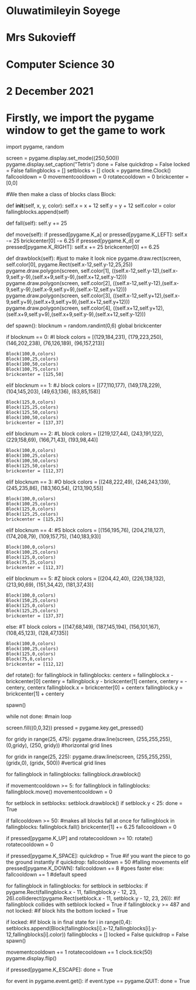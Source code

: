 # Oluwatimileyin Soyege
# Mrs Sukovieff
# Computer Science 30
# 2 December 2021





# Firstly, we import the pygame window to get the game to work
import pygame, random

screen = pygame.display.set_mode((250,500))
pygame.display.set_caption("Tetris")
done = False
quickdrop = False
locked = False
fallingblocks = []
setblocks = []
clock = pygame.time.Clock()
fallcooldown = 0
movementcooldown = 0
rotatecooldown = 0
brickcenter = [0,0]


#We then make a class of blocks
class Block:
  
  def __init__(self, x, y, color):
    self.x = x + 12
    self.y = y + 12
    self.color = color
    fallingblocks.append(self)

  def fall(self):
    self.y += 25
  
  def move(self):
    if pressed[pygame.K_a] or pressed[pygame.K_LEFT]: 
      self.x -= 25
      brickcenter[0] -= 6.25
    if pressed[pygame.K_d] or pressed[pygame.K_RIGHT]: 
      self.x += 25
      brickcenter[0] += 6.25
  
  def drawblock(self): #just to make it look nice
    pygame.draw.rect(screen, self.color[0], pygame.Rect(self.x-12,self.y-12,25,25))
    pygame.draw.polygon(screen, self.color[1], ((self.x-12,self.y-12),(self.x-9,self.y-9),(self.x+9,self.y-9),(self.x+12,self.y-12)))
    pygame.draw.polygon(screen, self.color[2], ((self.x-12,self.y-12),(self.x-9,self.y-9),(self.x-9,self.y+9),(self.x-12,self.y+12)))
    pygame.draw.polygon(screen, self.color[3], ((self.x-12,self.y+12),(self.x-9,self.y+9),(self.x+9,self.y+9),(self.x+12,self.y+12)))
    pygame.draw.polygon(screen, self.color[4], ((self.x+12,self.y+12),(self.x+9,self.y+9),(self.x+9,self.y-9),(self.x+12,self.y-12)))

def spawn():
  blocknum = random.randint(0,6)
  global brickcenter
  
  if blocknum == 0:
    #I block
    colors = [(129,184,231),
    (179,223,250),
    (146,202,238),
    (76,126,189),
    (96,157,213)]
    
    Block(100,0,colors)
    Block(100,25,colors)
    Block(100,50,colors)
    Block(100,75,colors)
    brickcenter = [125,50]
  elif blocknum == 1:
    #J block
    colors = [(77,110,177),
    (149,178,229),
    (104,145,203),
    (49,63,136),
    (63,85,158)]
    
    Block(125,0,colors)
    Block(125,25,colors)
    Block(125,50,colors)
    Block(100,50,colors)
    brickcenter = [137,37]
  elif blocknum == 2:
    #L block
    colors = [(219,127,44),
    (243,191,122),
    (229,158,69),
    (166,71,43),
    (193,98,44)]
    
    Block(100,0,colors)
    Block(100,25,colors)
    Block(100,50,colors)
    Block(125,50,colors) 
    brickcenter = [112,37] 
  elif blocknum == 3:
    #O block
    colors = [(248,222,49),
    (246,243,139),
    (245,235,86),
    (183,160,54),
    (213,190,55)]
    
    Block(100,0,colors)
    Block(100,25,colors)
    Block(125,0,colors)
    Block(125,25,colors)
    brickcenter = [125,25]
  elif blocknum == 4:
    #S block
    colors = [(156,195,76),
    (204,218,127),
    (174,208,79),
    (109,157,75),
    (140,183,93)]

    Block(100,0,colors)
    Block(100,25,colors)
    Block(125,0,colors)
    Block(75,25,colors)  
    brickcenter = [112,37]  
  elif blocknum == 5:
    #Z block
    colors = [(204,42,40),
    (226,138,132),
    (213,90,69),
    (151,34,42),
    (181,37,43)]
    
    Block(100,0,colors)
    Block(150,25,colors)
    Block(125,0,colors)
    Block(125,25,colors)
    brickcenter = [137,37] 
  else:
    #T block
    colors = [(147,68,149),
    (187,145,194),
    (156,101,167),
    (108,45,123),
    (128,47,135)]
    
    Block(100,0,colors)
    Block(100,25,colors)
    Block(125,0,colors)
    Block(75,0,colors)
    brickcenter = [112,12] 

def rotate():
  for fallingblock in fallingblocks:
    centerx = fallingblock.x - brickcenter[0]
    centery = fallingblock.y - brickcenter[1]
    centerx, centery = -centery, centerx
    fallingblock.x = brickcenter[0] + centerx
    fallingblock.y = brickcenter[1] + centery

spawn()

while not done: #main loop

  screen.fill((0,0,32))
  pressed = pygame.key.get_pressed()
  
  for gridy in range(25, 475):
    pygame.draw.line(screen, (255,255,255), (0,gridy), (250, gridy)) #horizontal grid lines
  
  for gridx in range(25, 225):
    pygame.draw.line(screen, (255,255,255), (gridx,0), (gridx, 500)) #vertical grid lines
  
  for fallingblock in fallingblocks:
    fallingblock.drawblock()

  if movementcooldown >= 5: 
    for fallingblock in fallingblocks: fallingblock.move()
    movementcooldown = 0

  for setblock in setblocks:
    setblock.drawblock()
    if setblock.y < 25: done = True 
 
  if fallcooldown >= 50: #makes all blocks fall at once
    for fallingblock in fallingblocks:
      fallingblock.fall()
      brickcenter[1] += 6.25
    fallcooldown = 0

  if pressed[pygame.K_UP] and rotatecooldown >= 10: 
    rotate()
    rotatecooldown = 0
  
  if pressed[pygame.K_SPACE]: quickdrop = True #if you want the piece to go the ground instantly
  if quickdrop: fallcooldown = 50 #falling movements
  elif pressed[pygame.K_DOWN]: fallcooldown += 8 #goes faster
  else: fallcooldown += 1 #default speed

  for fallingblock in fallingblocks:
    for setblock in setblocks:
      if pygame.Rect(fallingblock.x - 11, fallingblock.y - 12, 23, 26).colliderect(pygame.Rect(setblock.x - 11, setblock.y - 12, 23, 26)): #if fallingblock collides with setblock
        locked = True
    if fallingblock.y >= 487 and not locked: #if block hits the bottom
      locked = True
  
  if locked: #if block is in final state
    for i in range(0,4): setblocks.append(Block(fallingblocks[i].x-12,fallingblocks[i].y-12,fallingblocks[i].color))
    fallingblocks = []
    locked = False
    quickdrop = False
    spawn()

  movementcooldown += 1
  rotatecooldown += 1
  clock.tick(50)
  pygame.display.flip()
  
  if pressed[pygame.K_ESCAPE]: done = True

  for event in pygame.event.get():
	  if event.type == pygame.QUIT:
		  done = True
